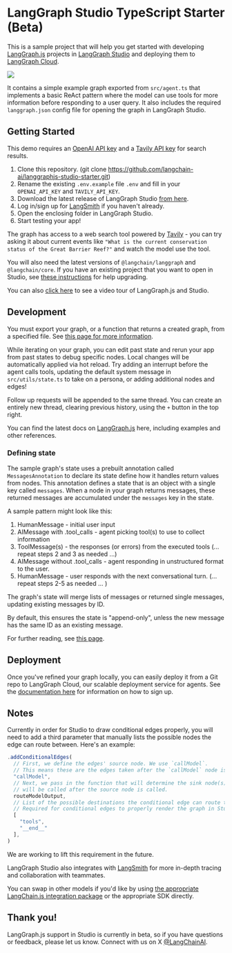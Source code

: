 # LangGraph Studio TypeScript Starter (Beta)

This is a sample project that will help you get started with developing [LangGraph.js](https://github.com/langchain-ai/langgraphjs) projects in [LangGraph Studio](https://github.com/langchain-ai/langgraph-studio) and deploying them to [LangGraph Cloud](https://langchain-ai.github.io/langgraph/cloud/deployment/setup_javascript/).

![](/static/studio.gif)

It contains a simple example graph exported from `src/agent.ts` that implements a basic ReAct pattern where the model can use tools for more information before responding to a user query. It also includes the required `langgraph.json` config file for opening the graph in LangGraph Studio.

## Getting Started

This demo requires an [OpenAI API key](https://openai.com/) and a [Tavily API key](https://tavily.com/) for search results.

1. Clone this repository. (git clone https://github.com/langchain-ai/langgraphjs-studio-starter.git)
2. Rename the existing `.env.example` file `.env` and fill in your `OPENAI_API_KEY` and `TAVILY_API_KEY`.
3. Download the latest release of LangGraph Studio [from here](https://github.com/langchain-ai/langgraph-studio/releases).
4. Log in/sign up for [LangSmith](https://smith.langchain.com/) if you haven't already.
5. Open the enclosing folder in LangGraph Studio.
6. Start testing your app!

The graph has access to a web search tool powered by [Tavily](https://tavily.com) - you can try asking it about current events like `"What is the current conservation status of the Great Barrier Reef?"` and watch the model use the tool.

You will also need the latest versions of `@langchain/langgraph` and `@langchain/core`. If you have an existing project that you want to open in Studio, see [these instructions](https://langchain-ai.github.io/langgraphjs/how-tos/manage-ecosystem-dependencies/) for help upgrading.

You can also [click here](https://youtu.be/RB3OHqM7TFA) to see a video tour of LangGraph.js and Studio.

## Development

You must export your graph, or a function that returns a created graph, from a specified file. See [this page for more information](https://langchain-ai.github.io/langgraph/cloud/reference/cli/#configuration-file).

While iterating on your graph, you can edit past state and rerun your app from past states to debug specific nodes. Local changes will be automatically applied via hot reload. Try adding an interrupt before the agent calls tools, updating the default system message in `src/utils/state.ts` to take on a persona, or adding additional nodes and edges!

Follow up requests will be appended to the same thread. You can create an entirely new thread, clearing previous history, using the `+` button in the top right.

You can find the latest docs on [LangGraph.js](https://langchain-ai.github.io/langgraphjs/) here, including examples and other references.

### Defining state

The sample graph's state uses a prebuilt annotation called `MessagesAnnotation` to declare its state define how it handles return values from nodes. This annotation defines a state that is an object with a single key called `messages`. When a node in your graph returns messages, these returned messages are accumulated under the `messages` key in the state.

A sample pattern might look like this:

1. HumanMessage - initial user input
2. AIMessage with .tool_calls - agent picking tool(s) to use to collect information
3. ToolMessage(s) - the responses (or errors) from the executed tools
    (... repeat steps 2 and 3 as needed ...)
4. AIMessage without .tool_calls - agent responding in unstructured format to the user.
5. HumanMessage - user responds with the next conversational turn.
    (... repeat steps 2-5 as needed ... )

The graph's state will merge lists of messages or returned single messages, updating existing messages by ID.

By default, this ensures the state is "append-only", unless the new message has the same ID as an existing message.

For further reading, see [this page](https://langchain-ai.github.io/langgraphjs/how-tos/define-state/#getting-started).

## Deployment

Once you've refined your graph locally, you can easily deploy it from a Git repo to LangGraph Cloud, our scalable deployment service for agents.
See the [documentation here](https://langchain-ai.github.io/langgraph/cloud/deployment/setup_javascript/) for information on how to sign up.

## Notes

Currently in order for Studio to draw conditional edges properly, you will need to add a third parameter that manually lists the possible nodes the edge can route between. Here's an example:

```ts
.addConditionalEdges(
  // First, we define the edges' source node. We use `callModel`.
  // This means these are the edges taken after the `callModel` node is called.
  "callModel",
  // Next, we pass in the function that will determine the sink node(s), which
  // will be called after the source node is called.
  routeModelOutput,
  // List of the possible destinations the conditional edge can route to.
  // Required for conditional edges to properly render the graph in Studio
  [
    "tools",
    "__end__"
  ],
)
```

We are working to lift this requirement in the future.

LangGraph Studio also integrates with [LangSmith](https://smith.langchain.com/) for more in-depth tracing and collaboration with teammates.

You can swap in other models if you'd like by using [the appropriate LangChain.js integration package](https://js.langchain.com/docs/integrations/chat/) or the appropriate SDK directly.

## Thank you!

LangGraph.js support in Studio is currently in beta, so if you have questions or feedback, please let us know. Connect with us on X [@LangChainAI](https://x.com/langchainai).

